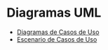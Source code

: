 # Diagramas UML

- [Diagramas de Casos de Uso](diagramas_de_casos_de_uso.md)
- [Escenario de Casos de Uso](escenarios_de_casos_de_uso.md)